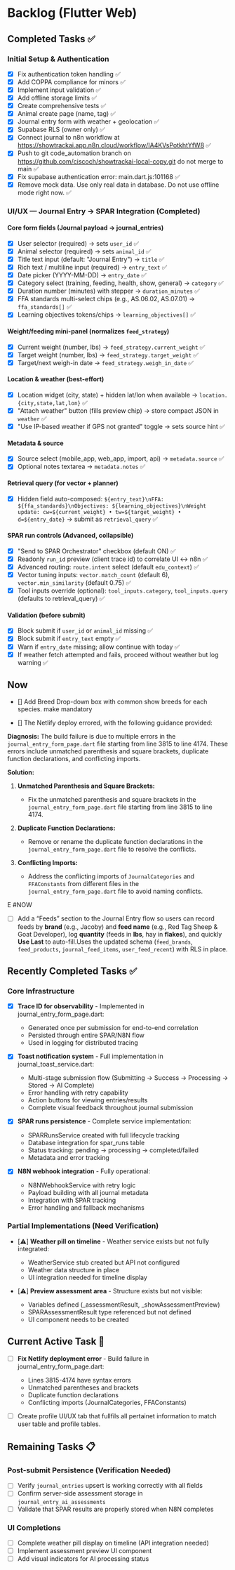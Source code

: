 # Backlog (Flutter Web)

## Completed Tasks ✅

### Initial Setup & Authentication
- [x] Fix authentication token handling ✅
- [x] Add COPPA compliance for minors ✅
- [x] Implement input validation ✅
- [x] Add offline storage limits ✅
- [x] Create comprehensive tests ✅
- [x] Animal create page (name, tag) ✅
- [x] Journal entry form with weather + geolocation ✅
- [x] Supabase RLS (owner only) ✅
- [x] Connect journal to n8n workflow at https://showtrackai.app.n8n.cloud/workflow/IA4KVsPotkhtYfW8 ✅
- [x] Push to git code_automation branch on https://github.com/ciscoch/showtrackai-local-copy.git do not merge to main ✅
- [x] Fix supabase authentication error: main.dart.js:101168 ✅
- [x] Remove mock data. Use only real data in database. Do not use offline mode right now. ✅

### UI/UX — Journal Entry → SPAR Integration (Completed)

#### Core form fields (Journal payload → journal_entries)
- [x] User selector (required) → sets `user_id` ✅
- [x] Animal selector (required) → sets `animal_id` ✅
- [x] Title text input (default: "Journal Entry") → `title` ✅
- [x] Rich text / multiline input (required) → `entry_text` ✅
- [x] Date picker (YYYY-MM-DD) → `entry_date` ✅
- [x] Category select (training, feeding, health, show, general) → `category` ✅
- [x] Duration number (minutes) with stepper → `duration_minutes` ✅
- [x] FFA standards multi-select chips (e.g., AS.06.02, AS.07.01) → `ffa_standards[]` ✅
- [x] Learning objectives tokens/chips → `learning_objectives[]` ✅

#### Weight/feeding mini-panel (normalizes `feed_strategy`)
- [x] Current weight (number, lbs) → `feed_strategy.current_weight` ✅
- [x] Target weight (number, lbs) → `feed_strategy.target_weight` ✅
- [x] Target/next weigh-in date → `feed_strategy.weigh_in_date` ✅

#### Location & weather (best-effort)
- [x] Location widget (city, state) + hidden lat/lon when available → `location.{city,state,lat,lon}` ✅
- [x] "Attach weather" button (fills preview chip) → store compact JSON in `weather` ✅
- [x] "Use IP-based weather if GPS not granted" toggle → sets source hint ✅

#### Metadata & source
- [x] Source select (mobile_app, web_app, import, api) → `metadata.source` ✅
- [x] Optional notes textarea → `metadata.notes` ✅

#### Retrieval query (for vector + planner)
- [x] Hidden field auto-composed: `${entry_text}\nFFA: ${ffa_standards}\nObjectives: ${learning_objectives}\nWeight update: cw=${current_weight} • tw=${target_weight} • d=${entry_date}`
  → submit as `retrieval_query` ✅

#### SPAR run controls (Advanced, collapsible)
- [x] "Send to SPAR Orchestrator" checkbox (default ON) ✅
- [x] Readonly `run_id` preview (client trace id) to correlate UI ↔ n8n ✅
- [x] Advanced routing: `route.intent` select (default `edu_context`) ✅
- [x] Vector tuning inputs: `vector.match_count` (default 6), `vector.min_similarity` (default 0.75) ✅
- [x] Tool inputs override (optional): `tool_inputs.category`, `tool_inputs.query` (defaults to retrieval_query) ✅

#### Validation (before submit)
- [x] Block submit if `user_id` or `animal_id` missing ✅
- [x] Block submit if `entry_text` empty ✅
- [x] Warn if `entry_date` missing; allow continue with today ✅
- [x] If weather fetch attempted and fails, proceed without weather but log warning ✅

## Now

- [] Add Breed Drop-down box with common show breeds for each species. make mandatory

- [] The Netlify deploy errored, with the following guidance provided:

**Diagnosis:**
The build failure is due to multiple errors in the `journal_entry_form_page.dart` file starting from line 3815 to line 4174. These errors include unmatched parenthesis and square brackets, duplicate function declarations, and conflicting imports.

**Solution:**
1. **Unmatched Parenthesis and Square Brackets:**
   - Fix the unmatched parenthesis and square brackets in the `journal_entry_form_page.dart` file starting from line 3815 to line 4174.

2. **Duplicate Function Declarations:**
   - Remove or rename the duplicate function declarations in the `journal_entry_form_page.dart` file to resolve the conflicts.

3. **Conflicting Imports:**
   - Address the conflicting imports of `JournalCategories` and `FFAConstants` from different files in the `journal_entry_form_page.dart` file to avoid naming conflicts.

E
#NOW



- [ ] Add a “Feeds” section to the Journal Entry flow so users can record feeds by **brand** (e.g., Jacoby) and **feed name** (e.g., Red Tag Sheep & Goat Developer), log **quantity** (feeds in **lbs**, hay in **flakes**), and quickly **Use Last** to auto-fill.Uses the updated schema (`feed_brands`, `feed_products`, `journal_feed_items`, `user_feed_recent`) with RLS in place.



## Recently Completed Tasks ✅

### Core Infrastructure
- [x] **Trace ID for observability** - Implemented in journal_entry_form_page.dart:
  - Generated once per submission for end-to-end correlation
  - Persisted through entire SPAR/N8N flow
  - Used in logging for distributed tracing

- [x] **Toast notification system** - Full implementation in journal_toast_service.dart:
  - Multi-stage submission flow (Submitting → Success → Processing → Stored → AI Complete)
  - Error handling with retry capability
  - Action buttons for viewing entries/results
  - Complete visual feedback throughout journal submission

- [x] **SPAR runs persistence** - Complete service implementation:
  - SPARRunsService created with full lifecycle tracking
  - Database integration for spar_runs table
  - Status tracking: pending → processing → completed/failed
  - Metadata and error tracking

- [x] **N8N webhook integration** - Fully operational:
  - N8NWebhookService with retry logic
  - Payload building with all journal metadata
  - Integration with SPAR tracking
  - Error handling and fallback mechanisms

### Partial Implementations (Need Verification)

- [⚠️] **Weather pill on timeline** - Weather service exists but not fully integrated:
  - WeatherService stub created but API not configured
  - Weather data structure in place
  - UI integration needed for timeline display

- [⚠️] **Preview assessment area** - Structure exists but not visible:
  - Variables defined (_assessmentResult, _showAssessmentPreview)
  - SPARAssessmentResult type referenced but not defined
  - UI component needs to be created

## Current Active Task 🚧

- [ ] **Fix Netlify deployment error** - Build failure in journal_entry_form_page.dart:
  - Lines 3815-4174 have syntax errors
  - Unmatched parentheses and brackets
  - Duplicate function declarations
  - Conflicting imports (JournalCategories, FFAConstants)

- [ ] Create profile UI/UX tab that fullfils all pertainet information to match user table and profile tables.

## Remaining Tasks 📋

### Post-submit Persistence (Verification Needed)
- [ ] Verify `journal_entries` upsert is working correctly with all fields
- [ ] Confirm server-side assessment storage in `journal_entry_ai_assessments`
- [ ] Validate that SPAR results are properly stored when N8N completes

### UI Completions
- [ ] Complete weather pill display on timeline (API integration needed)
- [ ] Implement assessment preview UI component
- [ ] Add visual indicators for AI processing status
